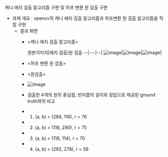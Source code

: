 캐니 에지 검출 알고리즘 구현 및 허프 변환 원 검출 구현

* 과제 개요 : opencv의 캐니 에지 검출 알고리즘과 허프변환 원 검출 알고리즘을 직접 구현
  * 결과 화면
    * <캐니 에지 검출 알고리즘>
      
      원본이미지|에지 검출|원 검출
--|---|--|
![image](https://github.com/shl0501/ComputerVision2024/assets/114389927/593b58a1-55db-4999-bd37-3224e04c4191)|![image](https://github.com/shl0501/ComputerVision2024/assets/114389927/171860a2-09a9-486f-9c5a-fb5954032d7a)|![image](https://github.com/shl0501/ComputerVision2024/assets/114389927/ba5e91bc-ab55-495e-ab96-74f8cae12dc5)|
    * <허프 변환 원 검출>
     * <원검출>
      * ![image](https://github.com/shl0501/ComputerVision2024/assets/114389927/9d77782a-ec34-4de4-bd5b-63fb77e8aa95)
    * 검출한 4개의 원의 중심점, 반지름의 길이와 정답으로 제공된 ground truth와의 비교
     * 1. (a, b) = (284, 116), r = 76
     * 2. (a, b) = (118, 290), r = 75
     * 3. (a, b) = (116, 114), r = 70
     * 4. (a, b) = (292, 278), r = 56 

